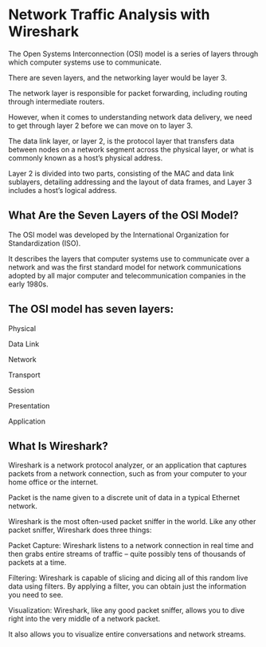 # Network Traffic Analysis with Wireshark

The Open Systems Interconnection (OSI) model is a series of layers through which computer systems use to communicate. 

There are seven layers, and the networking layer would be layer 3. 

The network layer is responsible for packet forwarding, including routing through intermediate routers. 

However, when it comes to understanding network data delivery, we need to get through layer 2 before we can move on to layer 3.

The data link layer, or layer 2, is the protocol layer that transfers data between nodes on a network segment across the physical layer, or what is commonly known as a host’s physical address. 

Layer 2 is divided into two parts, consisting of the MAC and data link sublayers, detailing addressing and the layout of data frames, and Layer 3 includes a host’s logical address. 
 
## What Are the Seven Layers of the OSI Model?

The OSI model was developed by the International Organization for Standardization (ISO). 

It describes the layers that computer systems use to communicate over a network and was the first standard model for network communications adopted by all major computer and telecommunication companies in the early 1980s.
 
## The OSI model has seven layers:
 
Physical

Data Link

Network

Transport

Session

Presentation

Application
 
## What Is Wireshark?

Wireshark is a network protocol analyzer, or an application that captures packets from a network connection, such as from your computer to your home office or the internet. 

Packet is the name given to a discrete unit of data in a typical Ethernet network.

Wireshark is the most often-used packet sniffer in the world. Like any other packet sniffer, Wireshark does three things:

Packet Capture: Wireshark listens to a network connection in real time and then grabs entire streams of traffic – quite possibly tens of thousands of packets at a time.

Filtering: Wireshark is capable of slicing and dicing all of this random live data using filters. By applying a filter, you can obtain just the information you need to see.

Visualization: Wireshark, like any good packet sniffer, allows you to dive right into the very middle of a network packet. 

It also allows you to visualize entire conversations and network streams.
